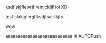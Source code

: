 ksdflskjflewrjfiremjcldjf
lol
XD

test
slakjgler;jflksdjfsadlkjfs

wow

aaaaaaaaaaaaaaaaaaaaaaaaaaa
hi AUTOPush